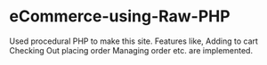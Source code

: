 # eCommerce-using-Raw-PHP
Used procedural PHP to make this site.
Features like,
  Adding to cart
  Checking Out
  placing order
  Managing order
etc. are implemented. 
